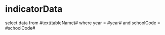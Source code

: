 indicatorData
===
select data from #text(tableName)# where year = #year# and schoolCode = #schoolCode#                            